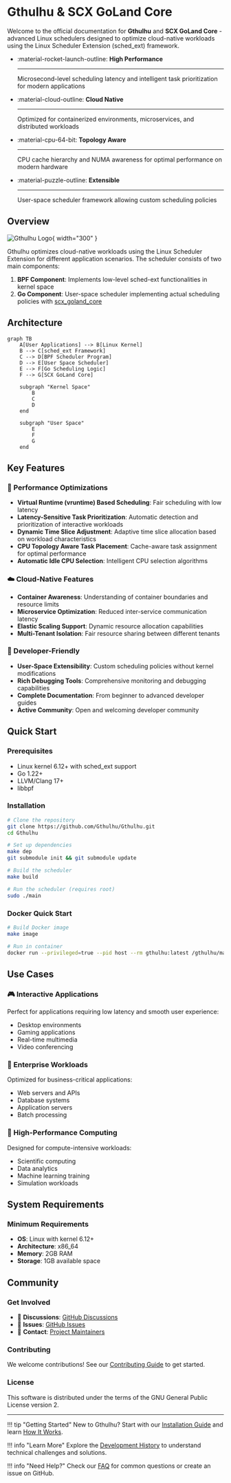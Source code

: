 # Gthulhu & SCX GoLand Core

Welcome to the official documentation for **Gthulhu** and **SCX GoLand Core** - advanced Linux schedulers designed to optimize cloud-native workloads using the Linux Scheduler Extension (sched_ext) framework.

<div class="grid cards" markdown>

-   :material-rocket-launch-outline: **High Performance**

    ---

    Microsecond-level scheduling latency and intelligent task prioritization for modern applications

-   :material-cloud-outline: **Cloud Native**

    ---

    Optimized for containerized environments, microservices, and distributed workloads

-   :material-cpu-64-bit: **Topology Aware**

    ---

    CPU cache hierarchy and NUMA awareness for optimal performance on modern hardware

-   :material-puzzle-outline: **Extensible**

    ---

    User-space scheduler framework allowing custom scheduling policies

</div>

## Overview

![Gthulhu Logo](https://raw.githubusercontent.com/Gthulhu/Gthulhu/main/assets/logo.png){ width="300" }

Gthulhu optimizes cloud-native workloads using the Linux Scheduler Extension for different application scenarios. The scheduler consists of two main components:

1. **BPF Component**: Implements low-level sched-ext functionalities in kernel space
2. **Go Component**: User-space scheduler implementing actual scheduling policies with [scx_goland_core](https://github.com/Gthulhu/scx_goland_core)

## Architecture

```mermaid
graph TB
    A[User Applications] --> B[Linux Kernel]
    B --> C[sched_ext Framework]
    C --> D[BPF Scheduler Program]
    D --> E[User Space Scheduler]
    E --> F[Go Scheduling Logic]
    F --> G[SCX GoLand Core]
    
    subgraph "Kernel Space"
        B
        C
        D
    end
    
    subgraph "User Space"
        E
        F
        G
    end
```

## Key Features

### 🚀 Performance Optimizations

- **Virtual Runtime (vruntime) Based Scheduling**: Fair scheduling with low latency
- **Latency-Sensitive Task Prioritization**: Automatic detection and prioritization of interactive workloads
- **Dynamic Time Slice Adjustment**: Adaptive time slice allocation based on workload characteristics
- **CPU Topology Aware Task Placement**: Cache-aware task assignment for optimal performance
- **Automatic Idle CPU Selection**: Intelligent CPU selection algorithms

### ☁️ Cloud-Native Features

- **Container Awareness**: Understanding of container boundaries and resource limits
- **Microservice Optimization**: Reduced inter-service communication latency
- **Elastic Scaling Support**: Dynamic resource allocation capabilities
- **Multi-Tenant Isolation**: Fair resource sharing between different tenants

### 🔧 Developer-Friendly

- **User-Space Extensibility**: Custom scheduling policies without kernel modifications
- **Rich Debugging Tools**: Comprehensive monitoring and debugging capabilities
- **Complete Documentation**: From beginner to advanced developer guides
- **Active Community**: Open and welcoming developer community

## Quick Start

### Prerequisites

- Linux kernel 6.12+ with sched_ext support
- Go 1.22+
- LLVM/Clang 17+
- libbpf

### Installation

```bash
# Clone the repository
git clone https://github.com/Gthulhu/Gthulhu.git
cd Gthulhu

# Set up dependencies
make dep
git submodule init && git submodule update

# Build the scheduler
make build

# Run the scheduler (requires root)
sudo ./main
```

### Docker Quick Start

```bash
# Build Docker image
make image

# Run in container
docker run --privileged=true --pid host --rm gthulhu:latest /gthulhu/main
```

## Use Cases

### 🎮 Interactive Applications

Perfect for applications requiring low latency and smooth user experience:

- Desktop environments
- Gaming applications  
- Real-time multimedia
- Video conferencing

### 🏢 Enterprise Workloads

Optimized for business-critical applications:

- Web servers and APIs
- Database systems
- Application servers
- Batch processing

### 🔬 High-Performance Computing

Designed for compute-intensive workloads:

- Scientific computing
- Data analytics
- Machine learning training
- Simulation workloads


## System Requirements

### Minimum Requirements

- **OS**: Linux with kernel 6.12+
- **Architecture**: x86_64
- **Memory**: 2GB RAM
- **Storage**: 1GB available space

## Community

### Get Involved

- 💬 **Discussions**: [GitHub Discussions](https://github.com/Gthulhu/Gthulhu/discussions)
- 🐛 **Issues**: [GitHub Issues](https://github.com/Gthulhu/Gthulhu/issues)
- 📧 **Contact**: [Project Maintainers](mailto:maintainers@gthulhu.dev)

### Contributing

We welcome contributions! See our [Contributing Guide](contributing.en.md) to get started.

### License

This software is distributed under the terms of the GNU General Public License version 2.

---

!!! tip "Getting Started"
    New to Gthulhu? Start with our [Installation Guide](installation.en.md) and learn [How It Works](how-it-works.en.md).

!!! info "Learn More"
    Explore the [Development History](development-history.en.md) to understand technical challenges and solutions.

!!! info "Need Help?"
    Check our [FAQ](faq.en.md) for common questions or create an issue on GitHub.
